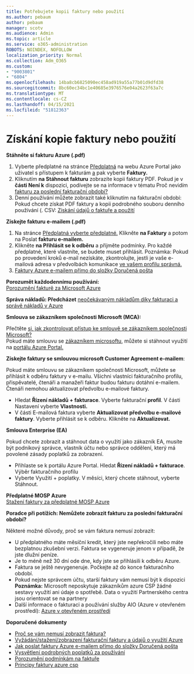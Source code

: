 ```yaml
---
title: Potřebujete kopii faktury nebo použití
ms.author: pebaum
author: pebaum
manager: scotv
ms.audience: Admin
ms.topic: article
ms.service: o365-administration
ROBOTS: NOINDEX, NOFOLLOW
localization_priority: Normal
ms.collection: Adm_O365
ms.custom:
- "9003801"
- "6804"
ms.openlocfilehash: 14ba8cb6825090ec458ad919a55a77b01d9dfd38
ms.sourcegitcommit: 8bc60ec34bc1e40685e3976576e04a2623f63a7c
ms.translationtype: MT
ms.contentlocale: cs-CZ
ms.lasthandoff: 04/15/2021
ms.locfileid: "51812363"
---
```

# <a name="get-a-copy-of-your-bill-or-usage"></a>Získání kopie faktury nebo použití

**Stáhněte si fakturu Azure (.pdf)**

1. Vyberte předplatné na stránce [Předplatná](https://portal.azure.com/#blade/Microsoft_Azure_Billing/SubscriptionsBlade) na webu Azure Portal jako uživatel s přístupem k fakturám [a](https://docs.microsoft.com/azure/cost-management-billing/manage/manage-billing-access?WT.mc_id=Portal-Microsoft_Azure_Support) pak vyberte **Faktury.**
2. Kliknutím **na Stáhnout fakturu** zobrazíte kopii faktury PDF. Pokud je v **části Není k** dispozici, podívejte se na informace v tématu Proč nevidím [fakturu za poslední fakturační období?](https://docs.microsoft.com/azure/cost-management-billing/manage/download-azure-invoice-daily-usage-date?WT.mc_id=Portal-Microsoft_Azure_Support#noinvoice)
3. Denní používání můžete zobrazit také kliknutím na fakturační období: Pokud chcete získat PDF faktury a kopii podrobného souboru denního používání (. CSV: [Získání údajů o faktuře a použití](https://docs.microsoft.com/azure/cost-management-billing/manage/download-azure-invoice-daily-usage-date?WT.mc_id=Portal-Microsoft_Azure_Support)

**Získejte fakturu e-mailem (.pdf)**

1. Na stránce [Předplatná vyberte předplatné.](https://ms.portal.azure.com/#blade/Microsoft_Azure_Billing/SubscriptionsBlade) Klikněte **na Faktury** a potom na Poslat **fakturu e-mailem.**
2. Klikněte **na Přihlásit se k odběru** a přijměte podmínky. Pro každé předplatné, které vlastníte, se budete muset přihlásit. Poznámka: Pokud po provedení kroků e-mail nezískáte, zkontrolujte, jestli je vaše e-mailová adresa v předvolbách komunikace [ve vašem profilu správná.](https://account.windowsazure.com/profile)
3. [Faktury Azure e-mailem přímo do složky Doručená pošta](https://azure.microsoft.com/blog/azure-email-invoices/)

**Porozumět každodennímu používání:**  
 [Porozumění fakturě za Microsoft Azure](https://docs.microsoft.com/azure/cost-management-billing/understand/review-individual-bill?WT.mc_id=Portal-Microsoft_Azure_Support)  

**Správa nákladů: Předcházet** [neočekávaným nákladům díky fakturaci a správě nákladů v Azure](https://docs.microsoft.com/azure/cost-management-billing/manage/getting-started?WT.mc_id=Portal-Microsoft_Azure_Support)  

**Smlouva se zákazníkem společnosti Microsoft (MCA):**

Přečtěte  [si, jak zkontrolovat přístup ke smlouvě se zákazníkem společnosti Microsoft?](https://docs.microsoft.com/azure/cost-management-billing/manage/download-azure-invoice-daily-usage-date?WT.mc_id=Portal-Microsoft_Azure_Support#check-access-to-a-microsoft-customer-agreement)  
Pokud máte smlouvu se [zákazníkem microsoftu](https://docs.microsoft.com/azure/cost-management-billing/manage/download-azure-invoice-daily-usage-date?WT.mc_id=Portal-Microsoft_Azure_Support#check-access-to-a-microsoft-customer-agreement), můžete si stáhnout využití na [portálu Azure Portal.](https://portal.azure.com/)

**Získejte faktury se smlouvou microsoft Customer Agreement e-mailem**:

Pokud máte smlouvu se zákazníkem společnosti Microsoft, můžete se přihlásit k odběru faktury v e-mailu. Všichni vlastníci fakturačního profilu, přispěvatelé, čtenáři a manažeři faktur budou fakturu dotáhní e-mailem. Čtenáři nemohou aktualizovat předvolbu e-mailové faktury.

- Hledat **Řízení nákladů + fakturace**. Vyberte fakturační **profil**. V části Nastavení vyberte **Vlastnosti.**
- V části E-mailová faktura vyberte **Aktualizovat předvolbu e-mailové faktury**. Vyberte přihlásit se k odběru. Klikněte na **Aktualizovat.**

**Smlouva Enterprise (EA)**

Pokud chcete zobrazit a stáhnout data o využití jako zákazník EA, musíte být podnikový správce, vlastník účtu nebo správce oddělení, který má povolené zásady poplatků za zobrazení.

- Přihlaste se k portálu Azure Portal. Hledat **Řízení nákladů + fakturace**. Výběr fakturačního profilu
- Vyberte Využití + poplatky. V měsíci, který chcete stáhnout, vyberte Stáhnout.

**Předplatné MOSP Azure**  
[Stažení faktury za předplatné MOSP Azure](https://docs.microsoft.com/azure/cost-management-billing/understand/download-azure-invoice?WT.mc_id=Portal-Microsoft_Azure_Support#download-your-mosp-azure-subscription-invoice)

**Poradce při potížích: Nemůžete zobrazit fakturu za poslední fakturační období?**

Některé možné důvody, proč se vám faktura nemusí zobrazit:

- U předplatného máte měsíční kredit, který jste nepřekročili nebo máte bezplatnou zkušební verzi. Faktura se vygeneruje jenom v případě, že jste dlužní peníze.
- Je to méně než 30 dní ode dne, kdy jste se přihlásili k odběru Azure.
- Faktura se ještě nevygeneruje. Počkejte až do konce fakturačního období.
- Pokud nejste správcem účtu, starší faktury vám nemusí být k dispozici **Poznámka:** Microsoft neposkytuje zákazníkům azure CSP žádné sestavy využití ani údaje o spotřebě. Data o využití Partnerského centra jsou orientovat se na partnery
- Další informace o fakturaci a používání služby AIO (Azure v otevřeném prostředí): [Azure v otevřeném prostředí](https://azure.microsoft.com/offers/ms-azr-0111p/)

**Doporučené dokumenty**

- [Proč se vám nemusí zobrazit faktura?](https://docs.microsoft.com/azure/cost-management-billing/understand/download-azure-invoice?WT.mc_id=Portal-Microsoft_Azure_Support#noinvoice)
- [Vyžádání/stažení/zobrazení fakturační faktury a údajů o využití Azure](https://docs.microsoft.com/azure/cost-management-billing/manage/download-azure-invoice-daily-usage-date?WT.mc_id=Portal-Microsoft_Azure_Support)
- [Jak poslat faktury Azure e-mailem přímo do složky Doručená pošta](https://docs.microsoft.com/azure/cost-management-billing/manage/download-azure-invoice-daily-usage-date?WT.mc_id=Portal-Microsoft_Azure_Support)
- [Vysvětlení podrobných poplatků za používání](https://docs.microsoft.com/azure/cost-management-billing/understand/review-individual-bill?WT.mc_id=Portal-Microsoft_Azure_Support#csv)
- [Porozumění podmínkám na faktuře](https://docs.microsoft.com/azure/cost-management-billing/understand/understand-invoice?WT.mc_id=Portal-Microsoft_Azure_Support)
- [Principy faktury azure csp](https://docs.microsoft.com/partner-center/azure-plan-lp?WT.mc_id=Portal-Microsoft_Azure_Support)
